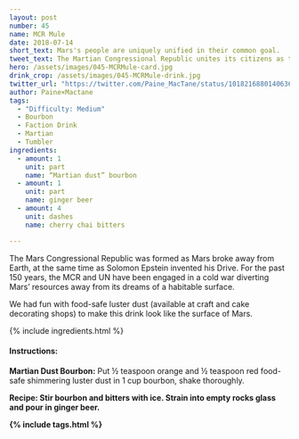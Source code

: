 ```yaml
---
layout: post
number: 45
name: MCR Mule
date: 2018-07-14
short_text: Mars's people are uniquely unified in their common goal. 
tweet_text: The Martian Congressional Republic unites its citizens as they work toward their ambitious goal of a Mars with air and water.
hero: /assets/images/045-MCRMule-card.jpg
drink_crop: /assets/images/045-MCRMule-drink.jpg
twitter_url: "https://twitter.com/Paine_MacTane/status/1018216880140636161"
author: Paine×Mactane
tags: 
  - "Difficulty: Medium"
  - Bourbon
  - Faction Drink
  - Martian
  - Tumbler
ingredients:
  - amount: 1
    unit: part
    name: “Martian dust” bourbon
  - amount: 1
    unit: part
    name: ginger beer
  - amount: 4
    unit: dashes
    name: cherry chai bitters

---
```


The Mars Congressional Republic was formed as Mars broke away from Earth, at the same time as Solomon Epstein invented his Drive. For the past 150 years, the MCR and UN have been engaged in a cold war diverting Mars’ resources away from its dreams of a habitable surface.

We had fun with food-safe luster dust (available at craft and cake decorating shops) to make this drink look like the surface of Mars. 

{% include ingredients.html %}

#### Instructions:

<strong>Martian Dust Bourbon:</strong> Put ½ teaspoon orange and ½ teaspoon red food-safe shimmering luster dust in 1 cup bourbon, shake thoroughly.

<strong>Recipe:<strong> Stir bourbon and bitters with ice. Strain into empty rocks glass and pour in ginger beer.

{% include tags.html %}
